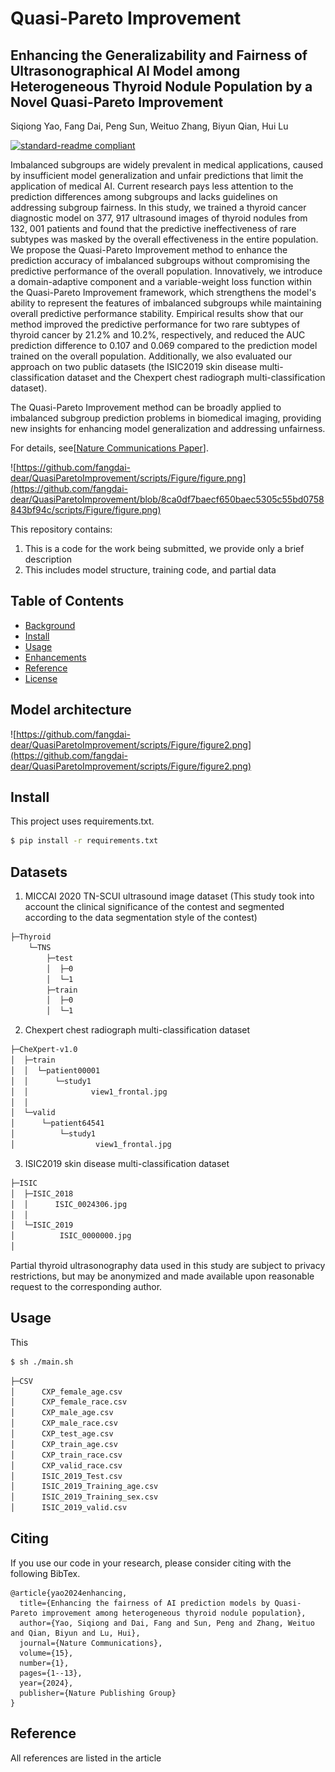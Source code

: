 # Quasi-Pareto Improvement
## Enhancing the Generalizability and Fairness of Ultrasonographical AI Model among Heterogeneous Thyroid Nodule Population by a Novel Quasi-Pareto Improvement

Siqiong Yao, Fang Dai, Peng Sun, Weituo Zhang, Biyun Qian, Hui Lu

[![standard-readme compliant](https://img.shields.io/badge/readme%20style-standard-brightgreen.svg?style=flat-square)](https://github.com/RichardLitt/standard-readme)

Imbalanced subgroups are widely prevalent in medical applications, caused by insufficient model generalization and unfair predictions that limit the application of medical AI. Current research pays less attention to the prediction differences among subgroups and lacks guidelines on addressing subgroup fairness. In this study, we trained a thyroid cancer diagnostic model on 377, 917 ultrasound images of thyroid nodules from 132, 001 patients and found that the predictive ineffectiveness of rare subtypes was masked by the overall effectiveness in the entire population. We propose the Quasi-Pareto Improvement method to enhance the prediction accuracy of imbalanced subgroups without compromising the predictive performance of the overall population. Innovatively, we introduce a domain-adaptive component and a variable-weight loss function within the Quasi-Pareto Improvement framework, which strengthens the model's ability to represent the features of imbalanced subgroups while maintaining overall predictive performance stability. Empirical results show that our method improved the predictive performance for two rare subtypes of thyroid cancer by 21.2% and 10.2%, respectively, and reduced the AUC prediction difference to 0.107 and 0.069 compared to the prediction model trained on the overall population. Additionally, we also evaluated our approach on two public datasets (the ISIC2019 skin disease multi-classification dataset and the Chexpert chest radiograph multi-classification dataset).

The Quasi-Pareto Improvement method can be broadly applied to imbalanced subgroup prediction problems in biomedical imaging, providing new insights for enhancing model generalization and addressing unfairness.

For details, see[[Nature Communications Paper](https://www.nature.com/articles/s41467-024-44906-y#citeas)].


![https://github.com/fangdai-dear/QuasiParetoImprovement/scripts/Figure/figure.png](https://github.com/fangdai-dear/QuasiParetoImprovement/blob/8ca0df7baecf650baec5305c55bd0758843bf94c/scripts/Figure/figure.png)

This repository contains:

1.   This is a code for the work being submitted, we provide only a brief description
2.   This includes model structure, training code, and partial data

## Table of Contents

- [Background](#background)
- [Install](#install)
- [Usage](#usage)
- [Enhancements](#enhancements)
- [Reference](#reference)
- [License](#license)

## Model architecture

![https://github.com/fangdai-dear/QuasiParetoImprovement/scripts/Figure/figure2.png](https://github.com/fangdai-dear/QuasiParetoImprovement/scripts/Figure/figure2.png)


## Install

This project uses requirements.txt.

```sh
$ pip install -r requirements.txt
```

## Datasets
1. MICCAI 2020 TN-SCUI ultrasound image dataset (This study took into account the clinical significance of the contest and segmented according to the data segmentation style of the contest)
```sh
├─Thyroid
    └─TNS
        ├─test
        │  ├─0
        │  └─1
        ├─train
        │  ├─0
        │  └─1
```
2. Chexpert chest radiograph multi-classification dataset
```sh
├─CheXpert-v1.0
│  ├─train
│  │  └─patient00001
│  │      └─study1
│  │              view1_frontal.jpg
│  │              
│  └─valid
│      └─patient64541
│          └─study1
│                  view1_frontal.jpg
```
3. ISIC2019 skin disease multi-classification dataset
```     sh              
├─ISIC
│  ├─ISIC_2018
│  │      ISIC_0024306.jpg
│  │      
│  └─ISIC_2019
│          ISIC_0000000.jpg
│          
```
Partial thyroid ultrasonography data used in this study are subject to privacy restrictions, but may be anonymized and made available upon reasonable request to the corresponding author.

## Usage

This  

```sh
$ sh ./main.sh
```
```sh
├─CSV
│      CXP_female_age.csv
│      CXP_female_race.csv
│      CXP_male_age.csv
│      CXP_male_race.csv
│      CXP_test_age.csv
│      CXP_train_age.csv
│      CXP_train_race.csv
│      CXP_valid_race.csv
│      ISIC_2019_Test.csv
│      ISIC_2019_Training_age.csv
│      ISIC_2019_Training_sex.csv
│      ISIC_2019_valid.csv
```
## Citing
If you use our code in your research, please consider citing with the following BibTex.
```text
@article{yao2024enhancing,
  title={Enhancing the fairness of AI prediction models by Quasi-Pareto improvement among heterogeneous thyroid nodule population},
  author={Yao, Siqiong and Dai, Fang and Sun, Peng and Zhang, Weituo and Qian, Biyun and Lu, Hui},
  journal={Nature Communications},
  volume={15},
  number={1},
  pages={1--13},
  year={2024},
  publisher={Nature Publishing Group}
}
```

## Reference
All references are listed in the article

